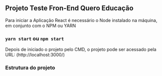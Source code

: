 ## Projeto Teste Fron-End Quero Educação

Para iniciar a Aplicação React é necessário o Node instalado na máquina, em conjunto com o NPM ou YARN 

### `yarn start` ou `npm start`

Depois de iniciado o projeto pelo CMD, o projeto pode ser acessado pela URL: (http://localhost:3000/)

### Estrutura do projeto
